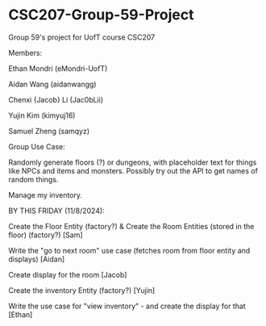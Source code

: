 # CSC207-Group-59-Project
Group 59's project for UofT course CSC207

Members:

Ethan Mondri (eMondri-UofT)

Aidan Wang (aidanwangg)

Chenxi {Jacob} Li (Jac0bLii)

Yujin Kim (kimyuj16)

Samuel Zheng (samqyz)


Group Use Case:

Randomly generate floors (?) or dungeons, with placeholder text for things like NPCs and items and monsters. Possibly 
try out the API to get names of random things.

Manage my inventory.

BY THIS FRIDAY (11/8/2024):

Create the Floor Entity (factory?) & Create the Room Entities (stored in the floor) (factory?)  [Sam]

Write the "go to next room" use case (fetches room from floor entity and displays)  [Aidan]

Create display for the room  [Jacob]

Create the inventory Entity (factory?)  [Yujin]

Write the use case for "view inventory" - and create the display for that  [Ethan]